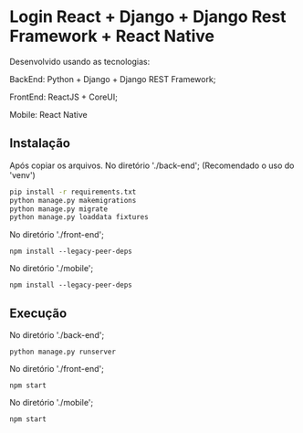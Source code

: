 # Login React + Django + Django Rest Framework + React Native

Desenvolvido usando as tecnologias:

BackEnd: Python + Django + Django REST Framework;

FrontEnd: ReactJS + CoreUI;

Mobile: React Native

## Instalação

Após copiar os arquivos.
No diretório './back-end'; (Recomendado o uso do 'venv')

```bash
pip install -r requirements.txt
python manage.py makemigrations
python manage.py migrate
python manage.py loaddata fixtures
```

No diretório './front-end';
```
npm install --legacy-peer-deps
```

No diretório './mobile';
```
npm install --legacy-peer-deps
```

## Execução

No diretório './back-end';
```
python manage.py runserver
```

No diretório './front-end';

```
npm start
```

No diretório './mobile';

```
npm start
```
